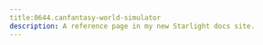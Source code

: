 ```yaml
---
title:0644.canfantasy-world-simulator
description: A reference page in my new Starlight docs site.
---
```

